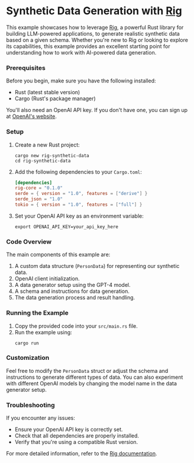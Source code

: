 # Synthetic Data Generation with [Rig](https://github.com/0xPlaygrounds/rig)

This example showcases how to leverage [Rig](https://github.com/0xPlaygrounds/rig), a powerful Rust library for building LLM-powered applications, to generate realistic synthetic data based on a given schema. Whether you're new to Rig or looking to explore its capabilities, this example provides an excellent starting point for understanding how to work with AI-powered data generation.

### Prerequisites

Before you begin, make sure you have the following installed:

- Rust (latest stable version)
- Cargo (Rust's package manager)

You'll also need an OpenAI API key. If you don't have one, you can sign up at [OpenAI's website](https://openai.com).

### Setup

1. Create a new Rust project:
   ```
   cargo new rig-synthetic-data
   cd rig-synthetic-data
   ```

2. Add the following dependencies to your `Cargo.toml`:
   ```toml
   [dependencies]
   rig-core = "0.1.0"
   serde = { version = "1.0", features = ["derive"] }
   serde_json = "1.0"
   tokio = { version = "1.0", features = ["full"] }
   ```

3. Set your OpenAI API key as an environment variable:
   ```
   export OPENAI_API_KEY=your_api_key_here
   ```

### Code Overview

The main components of this example are:

1. A custom data structure (`PersonData`) for representing our synthetic data.
2. OpenAI client initialization.
3. A data generator setup using the GPT-4 model.
4. A schema and instructions for data generation.
5. The data generation process and result handling.

### Running the Example

1. Copy the provided code into your `src/main.rs` file.
2. Run the example using:
   ```
   cargo run
   ```

### Customization

Feel free to modify the `PersonData` struct or adjust the schema and instructions to generate different types of data. You can also experiment with different OpenAI models by changing the model name in the data generator setup.

### Troubleshooting

If you encounter any issues:
- Ensure your OpenAI API key is correctly set.
- Check that all dependencies are properly installed.
- Verify that you're using a compatible Rust version.

For more detailed information, refer to the [Rig documentation](https://docs.rs/rig).
